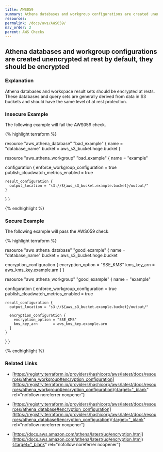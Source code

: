 ```yaml
---
title: AWS059
summary: Athena databases and workgroup configurations are created unencrypted at rest by default, they should be encrypted [aws_athena_database aws_athena_workgroup] 
resources: 
permalink: /docs/aws/AWS059/
nav_order: 2
parent: AWS Checks
---
```


## Athena databases and workgroup configurations are created unencrypted at rest by default, they should be encrypted

### Explanation


Athena databases and workspace result sets should be encrypted at rests. These databases and query sets are generally derived from data in S3 buckets and should have the same level of at rest protection.




### Insecure Example

The following example will fail the AWS059 check.

{% highlight terraform %}

resource "aws_athena_database" "bad_example" {
  name   = "database_name"
  bucket = aws_s3_bucket.hoge.bucket
}

resource "aws_athena_workgroup" "bad_example" {
  name = "example"

  configuration {
    enforce_workgroup_configuration    = true
    publish_cloudwatch_metrics_enabled = true

    result_configuration {
      output_location = "s3://${aws_s3_bucket.example.bucket}/output/"
    }
  }
}

{% endhighlight %}



### Secure Example

The following example will pass the AWS059 check.

{% highlight terraform %}

resource "aws_athena_database" "good_example" {
  name   = "database_name"
  bucket = aws_s3_bucket.hoge.bucket

  encryption_configuration {
     encryption_option = "SSE_KMS"
     kms_key_arn       = aws_kms_key.example.arn
 }
}

resource "aws_athena_workgroup" "good_example" {
  name = "example"

  configuration {
    enforce_workgroup_configuration    = true
    publish_cloudwatch_metrics_enabled = true

    result_configuration {
      output_location = "s3://${aws_s3_bucket.example.bucket}/output/"

      encryption_configuration {
        encryption_option = "SSE_KMS"
        kms_key_arn       = aws_kms_key.example.arn
      }
    }
  }
}

{% endhighlight %}


### Related Links


- [https://registry.terraform.io/providers/hashicorp/aws/latest/docs/resources/athena_workgroup#encryption_configuration](https://registry.terraform.io/providers/hashicorp/aws/latest/docs/resources/athena_workgroup#encryption_configuration){:target="_blank" rel="nofollow noreferrer noopener"}

- [https://registry.terraform.io/providers/hashicorp/aws/latest/docs/resources/athena_database#encryption_configuration](https://registry.terraform.io/providers/hashicorp/aws/latest/docs/resources/athena_database#encryption_configuration){:target="_blank" rel="nofollow noreferrer noopener"}

- [https://docs.aws.amazon.com/athena/latest/ug/encryption.html](https://docs.aws.amazon.com/athena/latest/ug/encryption.html){:target="_blank" rel="nofollow noreferrer noopener"}

